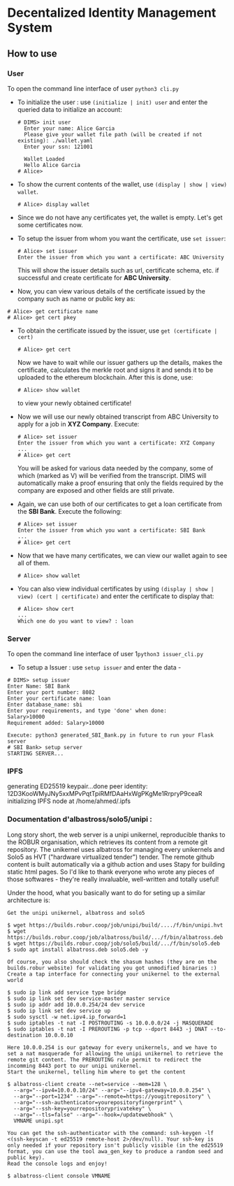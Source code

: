 # Decentalized Identity Management System

## How to use

### User

To open the command line interface of user ``python3 cli.py``
+ To initialize the user : use `(initialize | init) user` and enter the queried data to initialize an account:
   ```
   # DIMS> init user
     Enter your name: Alice Garcia
     Please give your wallet file path (will be created if not existing): ./wallet.yaml
     Enter your ssn: 121001
     
     Wallet Loaded 
     Hello Alice Garcia
   # Alice>
   ```
+ To show the current contents of the wallet, use `(display | show | view) wallet`.
  ```
  # Alice> display wallet
  ```
+ Since we do not have any certificates yet, the wallet is empty. Let's get some certificates now.

+ To setup the issuer from whom you want the certificate, use `set issuer`:
  ```
  # Alice> set issuer
  Enter the issuer from which you want a certificate: ABC University
  ```
  This will show the issuer details such as url, certificate schema, etc. if successful and create certificate for <b>ABC University</b>.
+ Now, you can view various details of the certificate issued by the company such as name or public key as:
```
# Alice> get certificate name
# Alice> get cert pkey
```
+ To obtain the certificate issued by the issuer, use `get (certificate | cert)`
  ```
  # Alice> get cert
  ```
  Now we have to wait while our issuer gathers up the details, makes the certificate, calculates the merkle root and signs it and sends it to be uploaded to the ethereum blockchain. 
  After this is done, use:
  ```
  # Alice> show wallet
  ```
  to view your newly obtained certificate!
+ Now we will use our newly obtained transcript from ABC University to apply for a job in <b>XYZ Company</b>. Execute:
  ```
  # Alice> set issuer
  Enter the issuer from which you want a certificate: XYZ Company
  ...
  # Alice> get cert
  ```
  You will be asked for various data needed by the company, some of which (marked as V) will be verified from the transcript. DIMS will automatically make a proof ensuring that only the fields required by the company are exposed and other fields are still private.
  
+ Again, we can use both of our certificates to get a loan certificate from the <b>SBI Bank</b>. Execute the following:
  ```
  # Alice> set issuer
  Enter the issuer from which you want a certificate: SBI Bank
  ...
  # Alice> get cert
  ```
+ Now that we have many certificates, we can view our wallet again to see all of them. 
  ```
  # Alice> show wallet
  ```
+ You can also view individual certificates by using `(display | show | view) (cert | certificate)` and enter the certificate to display that:
  ```
  # Alice> show cert
  ...
  Which one do you want to view? : loan
  ```

### Server

To open the command line interface of user 1``python3 issuer_cli.py``

+ To setup a Issuer : use `setup issuer` and enter the data - 
```
# DIMS> setup issuer
Enter Name: SBI Bank
Enter your port number: 8082
Enter your certificate name: loan
Enter database_name: sbi
Enter your requirements, and type 'done' when done:
Salary>10000
Requirement added: Salary>10000

Execute: python3 generated_SBI_Bank.py in future to run your Flask server
# SBI Bank> setup server
STARTING SERVER...
```



### IPFS 
generating ED25519 keypair...done
peer identity: 12D3KooWMyJNy5xxMPvPqtTpiRMfDAaHxWgPKgMe1RrpryP9ceaR
initializing IPFS node at /home/ahmed/.ipfs


### Documentation d'albastross/solo5/unipi : 

Long story short, the web server is a unipi unikernel, reproducible thanks to the ROBUR organisation, which retrieves its content from a remote git repository. The unikernel uses albatross for managing every unikernels and Solo5 as HVT ("hardware virtualized tender") tender. The remote github content is built automatically via a github action and uses Stapy for building static html pages. So I'd like to thank everyone who wrote any pieces of those softwares - they're really invaluable, well-written and totally useful!

Under the hood, what you basically want to do for seting up a similar architecture is:

    Get the unipi unikernel, albatross and solo5

    $ wget https://builds.robur.coop/job/unipi/build/..../f/bin/unipi.hvt
    $ wget https://builds.robur.coop/job/albatross/build/.../f/bin/albatross.deb
    $ wget https://builds.robur.coop/job/solo5/build/.../f/bin/solo5.deb
    $ sudo apt install albatross.deb solo5.deb -y

    Of course, you also should check the shasum hashes (they are on the builds.robur website) for validating you got unmodified binaries :)
    Create a tap interface for connecting your unikernel to the external world

    $ sudo ip link add service type bridge
    $ sudo ip link set dev service-master master service
    $ sudo ip addr add 10.0.0.254/24 dev service
    $ sudo ip link set dev service up
    $ sudo sysctl -w net.ipv4.ip_forward=1
    $ sudo iptables -t nat -I POSTROUTING -s 10.0.0.0/24 -j MASQUERADE
    $ sudo iptables -t nat -I PREROUTING -p tcp --dport 8443 -j DNAT --to-destination 10.0.0.10

    Here 10.0.0.254 is our gateway for every unikernels, and we have to set a nat masquerade for allowing the unipi unikernel to retrieve the remote git content. The PREROUTING rule permit to redirect the incomming 8443 port to our unipi unikernel.
    Start the unikernel, telling him where to get the content

    $ albatross-client create --net=service --mem=128 \
      --arg="--ipv4=10.0.0.10/24" --arg="--ipv4-gateway=10.0.0.254" \
      --arg="--port=1234" --arg="--remote=https://yougitrepository" \
      --arg="--ssh-authenticator=yourepositoryfingerprint" \
      --arg="--ssh-key=yourrepositoryprivatekey" \
      --arg="--tls=false" --arg="--hook=/updatewebhook" \
      VMNAME unipi.spt

    You can get the ssh-authenticator with the command: ssh-keygen -lf <(ssh-keyscan -t ed25519 remote-host 2>/dev/null). Your ssh-key is only needed if your repository isn't publicly visible (in the ed25519 format, you can use the tool awa_gen_key to produce a random seed and public key).
    Read the console logs and enjoy!

    $ albatross-client console VMNAME